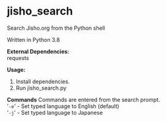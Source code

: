 # jisho_search
Search Jisho.org from the Python shell


Written in Python 3.8  


**External Dependencies:**   
requests  


**Usage:**  
1. Install dependencies.
2. Run jisho_search.py


**Commands**
Commands are entered from the search prompt.  
'`-e`' - Set typed language to English (default)  
'`-j`' - Set typed language to Japanese
